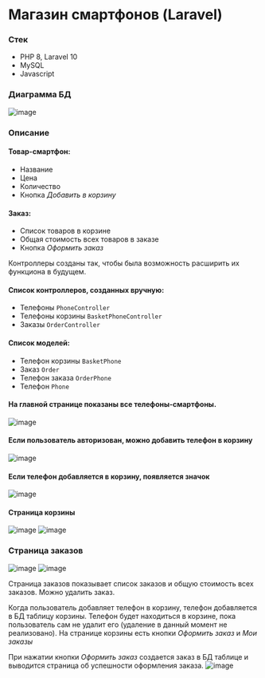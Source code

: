 # Магазин смартфонов (Laravel)

### Стек
* PHP 8, Laravel 10
* MySQL
* Javascript

### Диаграмма БД
![image](/storage/img/db.png)

### Описание

#### Товар-смартфон: 
+ Название
+ Цена
+ Количество
+ Кнопка *Добавить в корзину*

#### Заказ:
+ Список товаров в корзине
+ Общая стоимость всех товаров в заказе
+ Кнопка *Оформить заказ*


Контроллеры созданы так, чтобы была возможность расширить их функциона в будущем.

#### Список контроллеров, созданных вручную:
* Телефоны ``PhoneController``
* Телефоны корзины ``BasketPhoneController``
* Заказы ``OrderController``

#### Список моделей:
* Телефон корзины ``BasketPhone``
* Заказ ``Order``
* Телефон заказа ``OrderPhone``
* Телефон ``Phone``

#### На главной странице показаны все телефоны-смартфоны.
![image](/storage/img/phone-list-noauth.png)

#### Если пользователь авторизован, можно добавить телефон в корзину
![image](/storage/img/phone-list-isauth.png)

#### Если телефон добавляется в корзину, появляется значок
![image](/storage/img/phone-list-ischoice.png)

#### Страница корзины
![image](/storage/img/basket-empty.png)
![image](/storage/img/basket.png)

### Страница заказов
![image](/storage/img/orders-empty.png)
![image](/storage/img/orders.png)

Страница заказов показывает список заказов и общую стоимость всех заказов. Можно удалить заказ.

Когда пользователь добавляет телефон в корзину, телефон добавляется в БД таблицу корзины. Телефон будет находиться в корзине, пока пользователь сам не удалит его (удаление в данный момент не реализовано). На странице корзины есть кнопки *Оформить заказ* и *Мои заказы*

При нажатии кнопки *Оформить заказ* создается заказ в БД таблице и выводится страница об успешности оформления заказа.
![image](/storage/img/store_order.png)
